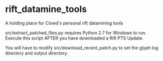 # rift_datamine_tools
A holding place for Clowd's personal rift datamining tools

src/extract_patched_files.py requires Python 2.7 for Windows to run.  Execute this script AFTER you have downloaded a Rift PTS Update.  

You will have to modify src/download_recent_patch.py to set the glyph log directory and output directory.
